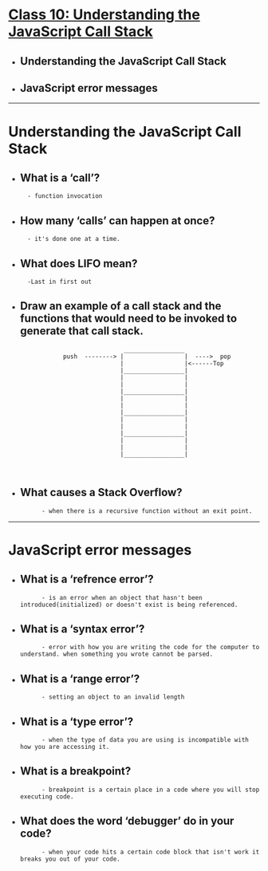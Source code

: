 # [Class 10: Understanding the JavaScript Call Stack](/README.md)

- ## Understanding the JavaScript Call Stack
- ## JavaScript error messages

<hr>

# Understanding the JavaScript Call Stack

- ## What is a ‘call’?
        - function invocation
- ## How many ‘calls’ can happen at once?
        - it's done one at a time.

- ## What does LIFO mean?
        -Last in first out
- ## Draw an example of a call stack and the functions that would need to be invoked to generate that call stack.

    ```
                                 _________________
                push  --------> |                 |  ---->  pop
                                |                 |<------Top
                                |_________________|
                                |                 |
                                |                 |
                                |_________________|
                                |                 |
                                |                 |
                                |_________________|
                                |                 |
                                |                 |
                                |_________________|
                                |                 | 
                                |                 |
                                |_________________|



    ```

- ## What causes a Stack Overflow?
            - when there is a recursive function without an exit point.


<hr>

# JavaScript error messages

- ## What is a ‘refrence error’?
            - is an error when an object that hasn't been introduced(initialized) or doesn't exist is being referenced.

- ## What is a ‘syntax error’?
            - error with how you are writing the code for the computer to understand. when something you wrote cannot be parsed.

- ## What is a ‘range error’?
            - setting an object to an invalid length 
- ## What is a ‘type error’?
            - when the type of data you are using is incompatible with how you are accessing it. 
- ## What is a breakpoint?
            - breakpoint is a certain place in a code where you will stop executing code.

- ## What does the word ‘debugger’ do in your code?
            - when your code hits a certain code block that isn't work it breaks you out of your code.
